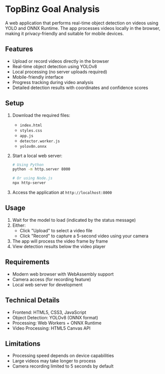 # TopBinz Goal Analysis

A web application that performs real-time object detection on videos using YOLO and ONNX Runtime. The app processes videos locally in the browser, making it privacy-friendly and suitable for mobile devices.

## Features

- Upload or record videos directly in the browser
- Real-time object detection using YOLOv8
- Local processing (no server uploads required)
- Mobile-friendly interface
- Progress tracking during video analysis
- Detailed detection results with coordinates and confidence scores

## Setup

1. Download the required files:
   - `index.html`
   - `styles.css`
   - `app.js`
   - `detector.worker.js`
   - `yolov8n.onnx`

2. Start a local web server:
   ```bash
   # Using Python
   python -m http.server 8000
   
   # Or using Node.js
   npx http-server
   ```

3. Access the application at `http://localhost:8000`

## Usage

1. Wait for the model to load (indicated by the status message)
2. Either:
   - Click "Upload" to select a video file
   - Click "Record" to capture a 5-second video using your camera
3. The app will process the video frame by frame
4. View detection results below the video player

## Requirements

- Modern web browser with WebAssembly support
- Camera access (for recording feature)
- Local web server for development

## Technical Details

- Frontend: HTML5, CSS3, JavaScript
- Object Detection: YOLOv8 (ONNX format)
- Processing: Web Workers + ONNX Runtime
- Video Processing: HTML5 Canvas API

## Limitations

- Processing speed depends on device capabilities
- Large videos may take longer to process
- Camera recording limited to 5 seconds by default
